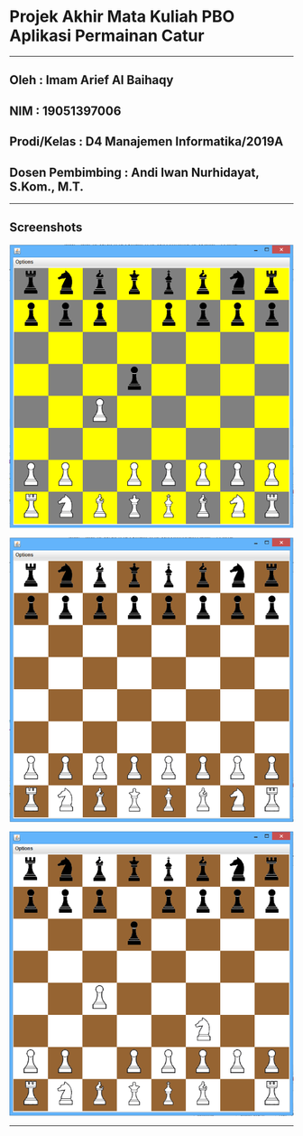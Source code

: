 # Projek Akhir Mata Kuliah PBO Aplikasi Permainan Catur


---
Oleh                : Imam Arief Al Baihaqy
---
NIM                 : 19051397006
---
Prodi/Kelas         : D4 Manajemen Informatika/2019A
---
Dosen Pembimbing    : Andi Iwan Nurhidayat, S.Kom., M.T.
---

---

## Screenshots

![ScreenshotOne](./screenshots/chess_color_change1.png 'Tampilan 1')

![ScreenshotTwo](./screenshots/chess_default.png 'Tampilan 2')

![ScreenshotThree](./screenshots/turn_knight.png 'Tampilan 3')

---
